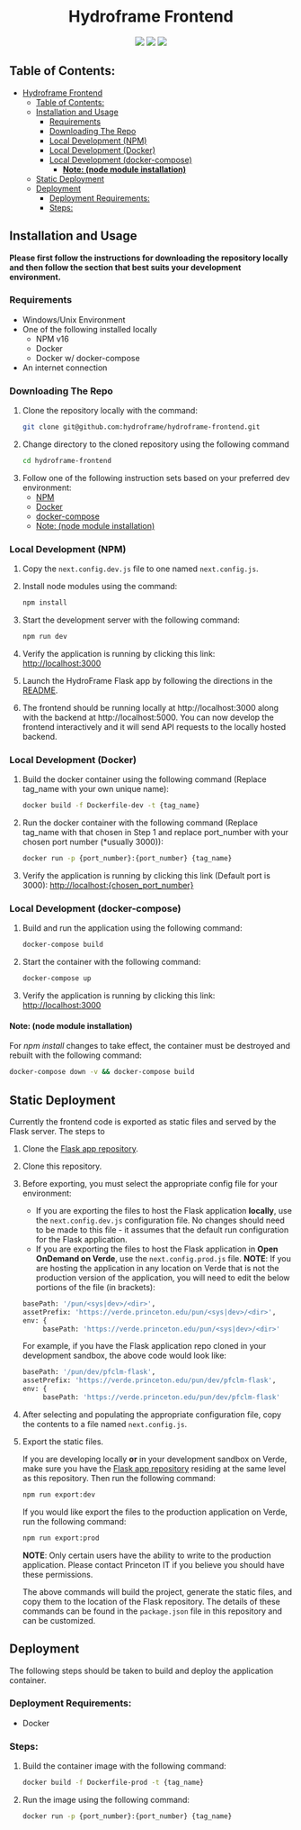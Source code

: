 <div align="center">

# Hydroframe Frontend

<img src="https://img.shields.io/badge/Next.js-TypeScript-blue">
<img src="https://img.shields.io/github/last-commit/hydroframe/hydroframe-frontend">
<img src="https://img.shields.io/github/issues/hydroframe/hydroframe-frontend">
</div>

## Table of Contents:
- [Hydroframe Frontend](#hydroframe-frontend)
  - [Table of Contents:](#table-of-contents)
  - [Installation and Usage](#installation-and-usage)
    - [Requirements](#requirements)
    - [Downloading The Repo](#downloading-the-repo)
    - [Local Development (NPM)](#local-development-npm)
    - [Local Development (Docker)](#local-development-docker)
    - [Local Development (docker-compose)](#local-development-docker-compose)
      - [**Note: (node module installation)**](#note-node-module-installation)
  - [Static Deployment](#static-deployment)
  - [Deployment](#deployment)
    - [Deployment Requirements:](#deployment-requirements)
    - [Steps:](#steps)

## Installation and Usage
**Please first follow the instructions for downloading the repository locally and then follow the section that best suits your development environment.**

### Requirements
- Windows/Unix Environment
- One of the following installed locally
  - NPM v16
  - Docker
  - Docker w/ docker-compose
- An internet connection

### Downloading The Repo
1. Clone the repository locally with the command:
   ```bash
   git clone git@github.com:hydroframe/hydroframe-frontend.git
   ```
2. Change directory to the cloned repository using the following command
   ```bash
   cd hydroframe-frontend
   ```
3. Follow one of the following instruction sets based on your preferred dev environment:
   - [NPM](#local-development-npm)
   - [Docker](#local-development-docker)
   - [docker-compose](#local-development-docker-compose)
   - [Note: (node module installation)](#note-node-module-installation)

### Local Development (NPM)

1. Copy the `next.config.dev.js` file to one named `next.config.js`.

2. Install node modules using the command:
   ```bash
   npm install
   ```
3. Start the development server with the following command:
   ```bash
   npm run dev
   ```
4. Verify the application is running by clicking this link: [http://localhost:3000](http://localhost:3000)

5. Launch the HydroFrame Flask app by following the directions in the [README](https://github.com/hydroframe/pfclm-flask-app).

6. The frontend should be running locally at http://localhost:3000 along with the backend at http://localhost:5000. You can now develop the frontend interactively and it will send API requests to the locally hosted backend.

### Local Development (Docker)

1. Build the docker container using the following command (Replace tag_name with your own unique name):
   ```bash
   docker build -f Dockerfile-dev -t {tag_name}
   ```
2. Run the docker container with the following command (Replace tag_name with that chosen in Step 1 and replace port_number with your chosen port number (*usually 3000)):
   ```bash
   docker run -p {port_number}:{port_number} {tag_name}
   ```
3. Verify the application is running by clicking this link (Default port is 3000): [http://localhost:{chosen_port_number}](http://localhost:3000)

### Local Development (docker-compose)

1. Build and run the application using the following command:
   ```bash
   docker-compose build
   ```
2. Start the container with the following command:
   ```bash
   docker-compose up
   ```
3. Verify the application is running by clicking this link: [http://localhost:3000](http://localhost:3000)
#### **Note: (node module installation)**
For *npm install* changes to take effect, the container must be destroyed and rebuilt with the following command:
   ```bash
   docker-compose down -v && docker-compose build
   ```

## Static Deployment

Currently the frontend code is exported as static files and served by the Flask server. The steps to 

1. Clone the [Flask app repository](https://github.com/hydroframe/pfclm-flask-app).

2. Clone this repository.

3. Before exporting, you must select the appropriate config file for your environment:

   - If you are exporting the files to host the Flask application **locally**, use the `next.config.dev.js` configuration file. No changes should need to be made to this file - it assumes that the default run configuration for the Flask application.
   - If you are exporting the files to host the Flask application in **Open OnDemand on Verde**, use the `next.config.prod.js` file. **NOTE**: If you are hosting the application in any location on Verde that is not the production version of the application, you will need to edit the below portions of the file (in brackets):

   ```bash
   basePath: '/pun/<sys|dev>/<dir>',
   assetPrefix: 'https://verde.princeton.edu/pun/<sys|dev>/<dir>',
   env: {
        basePath: 'https://verde.princeton.edu/pun/<sys|dev>/<dir>'
   ```

   For example, if you have the Flask application repo cloned in your development sandbox, the above code would look like:
  
   ```bash
   basePath: '/pun/dev/pfclm-flask',
   assetPrefix: 'https://verde.princeton.edu/pun/dev/pfclm-flask',
   env: {
        basePath: 'https://verde.princeton.edu/pun/dev/pfclm-flask'
   ```
  
4. After selecting and populating the appropriate configuration file, copy the contents to a file named `next.config.js`.

5. Export the static files. 

   If you are developing locally **or** in your development sandbox on Verde, make sure you have the [Flask app repository](https://github.com/hydroframe/pfclm-flask-app) residing at the same level as this repository. Then run the following command:

   ```bash
   npm run export:dev
   ```

   If you would like export the files to the production application on Verde, run the following command:
   ```bash
   npm run export:prod
   ```
   **NOTE**: Only certain users have the ability to write to the production application. Please contact Princeton IT if you believe you should have these permissions.

   The above commands will build the project, generate the static files, and copy them to the location of the Flask repository. The details of these commands can be found in the ``package.json`` file in this repository and can be customized.

## Deployment

The following steps should be taken to build and deploy the application container.

### Deployment Requirements:
- Docker

### Steps:
1. Build the container image with the following command:
   ```bash
   docker build -f Dockerfile-prod -t {tag_name}
   ```
2. Run the image using the following command:
   ```bash
   docker run -p {port_number}:{port_number} {tag_name}
   ```
